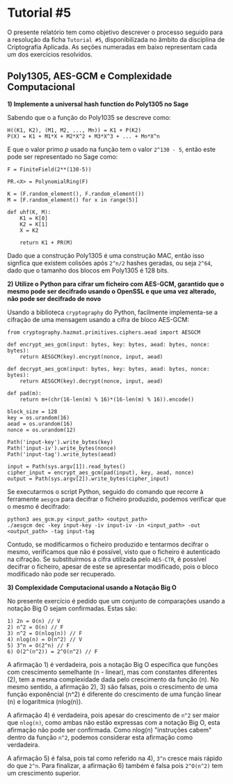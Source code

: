 # Tutorial #5

O presente relatório tem como objetivo descrever o processo seguido para a resolução da ficha `Tutorial #5`, disponibilizada no âmbito da disciplina de Criptografia Aplicada. As seções numeradas em baixo representam cada um dos exercícios resolvidos.

## Poly1305, AES-GCM e Complexidade Computacional

**1) Implemente a universal hash function do Poly1305 no Sage**

Sabendo que o a função do Poly1035 se descreve como:

```
H((K1, K2), (M1, M2, ..., Mn)) = K1 + P(K2)
P(X) = K1 + M1*X + M2*X^2 + M3*X^3 + ... + Mn*X^n
```

E que o valor primo *p* usado na função tem o valor `2^130 - 5`, então este pode ser representado no Sage como:

```
F = FiniteField(2**(130-5))

PR.<X> = PolynomialRing(F)

K = (F.random_element(), F.random_element())
M = [F.random_element() for x in range(5)]

def uhf(K, M):
    K1 = K[0]
    K2 = K[1]
    X = K2
    
    return K1 + PR(M)
```

Dado que a construção Poly1305 é uma construção MAC, então isso signfica que existem colisões após `2^n/2` hashes geradas, ou seja `2^64`, dado que o tamanho dos blocos em Poly1305 é 128 bits. 

**2) Utilize o Python para cifrar um ficheiro com AES-GCM, garantido que o mesmo pode ser decifrado usando o **OpenSSL** e que uma vez alterado, não pode ser decifrado de novo**

Usando a biblioteca `cryptography` do Python, facilmente implementa-se a cifração de uma mensagem usando a cifra de bloco AES-GCM:

```
from cryptography.hazmat.primitives.ciphers.aead import AESGCM

def encrypt_aes_gcm(input: bytes, key: bytes, aead: bytes, nonce: bytes):
    return AESGCM(key).encrypt(nonce, input, aead)

def decrypt_aes_gcm(input: bytes, key: bytes, aead: bytes, nonce: bytes):
    return AESGCM(key).decrypt(nonce, input, aead)

def pad(m):
    return m+(chr(16-len(m) % 16)*(16-len(m) % 16)).encode()

block_size = 128
key = os.urandom(16)
aead = os.urandom(16)
nonce = os.urandom(12)

Path('input-key').write_bytes(key)
Path('input-iv').write_bytes(nonce)
Path('input-tag').write_bytes(aead)

input = Path(sys.argv[1]).read_bytes()
cipher_input = encrypt_aes_gcm(pad(input), key, aead, nonce)
output = Path(sys.argv[2]).write_bytes(cipher_input)
```

Se executarmos o script Python, seguido do comando que recorre à ferramente `aesgcm` para decifrar o ficheiro produzido, podemos verificar que o mesmo é decifrado:

```
python3 aes_gcm.py <input_path> <output_path>
./aesgcm dec -key input-key -iv input-iv -in <input_path> -out <output_path> -tag input-tag
```

Contudo, se modificarmos o ficheiro produzido e tentarmos decifrar o mesmo, verificamos que não é possível, visto que o ficheiro é autenticado na cifração. Se substituírmos a cifra utilizada pelo `AES-CTR`, é possível decifrar o ficheiro, apesar de este se apresentar modificado, pois o bloco modificado não pode ser recuperado.

**3) Complexidade Computacional usando a Notação Big O**

No presente exercício é pedido que um conjunto de comparações usando a notação Big O sejam confirmadas. Estas são:

```
1) 2n = O(n) // V
2) n^2 = O(n) // F
3) n^2 = O(nlog(n)) // F
4) nlog(n) = O(n^2) // V
5) 3^n = O(2^n) // F
6) O(2^(n^2)) = 2^O(n^2) // F
```

A afirmação 1) é verdadeira, pois a notação Big O especifica que funções com crescimento semelhante (n - linear), mas com constantes diferentes (2), tem a mesma complexidade dada pelo crescimento da função (n). No mesmo sentido, a afirmação 2), 3) são falsas, pois o crescimento de uma função exponêncial (n^2) é diferente do crescimento de uma função linear (n) e logarítmica (nlog(n)).

A afirmação 4) é verdadeira, pois apesar do crescimento de `n^2` ser maior que `nlog(n)`, como ambas não estão expressas com a notação Big O, esta afirmação não pode ser confirmada. Como nlog(n) "instruções cabem" dentro da função `n^2`, podemos considerar esta afirmação como verdadeira.

A afirmação 5) é falsa, pois tal como referido na 4), `3^n` cresce mais rápido do que `2^n`. Para finalizar, a afirmação 6) também é falsa pois `2^O(n^2)` tem um crescimento superior.
